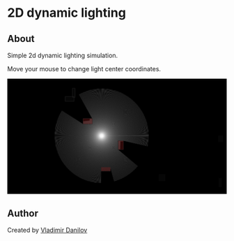 # 2D dynamic lighting #

## About ##

Simple 2d dynamic lighting simulation.

Move your mouse to change light center coordinates.

![Alt text](/src/2d-dynamic-lighting/git/2d-dynamic-lighting.png?raw=true)

## Author ###  

Created by [Vladimir Danilov](https://github.com/danilovl)
